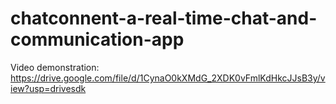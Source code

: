 # chatconnent-a-real-time-chat-and-communication-app
Video demonstration:
https://drive.google.com/file/d/1CynaO0kXMdG_2XDK0vFmlKdHkcJJsB3y/view?usp=drivesdk
